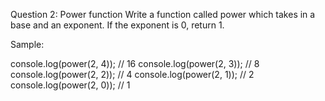 Question 2: Power function
Write a function called power which takes in a base and an exponent. If the exponent is 0, return 1.

Sample:

console.log(power(2, 4)); // 16
console.log(power(2, 3)); // 8
console.log(power(2, 2)); // 4
console.log(power(2, 1)); // 2
console.log(power(2, 0)); // 1

